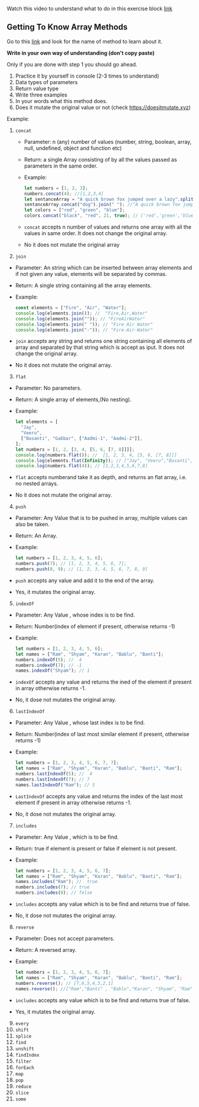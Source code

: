 Watch this video to understand what to do in this exercise block [link](https://www.youtube.com/watch?v=zGpplZj4zY0&feature=youtu.be)

## Getting To Know Array Methods

Go to this [link](https://developer.mozilla.org/en-US/docs/Web/JavaScript/Reference/Global_Objects/Array) and look for the name of method to learn about it.

**Write in your own way of understanding (don't copy paste)**

Only if you are done with step 1 you should go ahead.

1. Practice it by yourself in console (2-3 times to understand)
2. Data types of parameters
3. Return value type
4. Write three examples
5. In your words what this method does.
6. Does it mutate the original value or not (check https://doesitmutate.xyz)

Example:

1. `concat`

   - Parameter: n (any) number of values (number, string, boolean, array, null, undefined, object and function etc)

   - Return: a single Array consisting of by all the values passed as parameters in the same order.

   - Example:

     ```js
     let numbers = [1, 2, 3];
     numbers.concat(4); //[1,2,3,4]
     let sentanceArray = "A quick brown fox jumped over a lazy".split(" ");
     sentanceArray.concat("dog").join(" "); //"A quick brown fox jumped over a lazy dog"
     let colors = ["red", "green", "blue"];
     colors.concat("black", "red", 21, true); // ['red','green','blue','black', 'red', 21, true]
     ```

   - `concat` accepts n number of values and returns one array with all the values in same order. It does not change the original array.

   - No it does not mutate the original array

2. `join`

- Parameter: An string which can be inserted between array elements and if not given any value, elements will be separated by commas.

- Return: A single string containing all the array elements.

- Example:

  ```js
  const elements = ["Fire", "Air", "Water"];
  console.log(elements.join()); //  "Fire,Air,Water"
  console.log(elements.join("")); // "FireAirWater"
  console.log(elements.join(" ")); // "Fire Air Water"
  console.log(elements.join("-")); // "Fire-Air-Water"
  ```

- `join` accepts any string and returns one string containing all elements of array and separated by that string which is accept as iput. It does not change the original array.

- No it does not mutate the original array.

3. `flat`

- Parameter: No parameters.

- Return: A single array of elements,(No nesting).

- Example:

  ```js
  let elements = [
    "Jay",
    "Veeru",
    ["Basanti", "Gabbar", ["Aadmi-1", "Aadmi-2"]],
  ];
  let numbers = [1, 2, [3, 4, [5, 6, [7, 8]]]];
  console.log(numbers.flat()); //  [1, 2, 3, 4, [5, 6, [7, 8]]]
  console.log(elements.flat(Infinity)); // ["Jay", "Veeru","Basanti","Gabbar","Aadmi-1","Aadmi-2"]
  console.log(numbers.flat(4)); // [1,2,3,4,5,6,7,8]
  ```

- `flat` accepts numberand take it as depth, and returns an flat array, i.e. no nested arrays.

- No it does not mutate the original array.

4. `push`

- Parameter: Any Value that is to be pushed in array, multiple values can also be taken.

- Return: An Array.

- Example:

  ```js
  let numbers = [1, 2, 3, 4, 5, 6];
  numbers.push(7); // [1, 2, 3, 4, 5, 6, 7];
  numbers.push(8, 9); // [1, 2, 3, 4, 5, 6, 7, 8, 9]
  ```

- `push` accepts any value and add it to the end of the array.

- Yes, it mutates the original array.

5. `indexOf`

- Parameter: Any Value , whose index is to be find.

- Return: Number(index of element if present, otherwise returns -1)

- Example:

  ```js
  let numbers = [1, 2, 3, 4, 5, 6];
  let names = ["Ram", "Shyam", "Karan", "Bablu", "Banti"];
  numbers.indexOf(5); //  4
  numbers.indexOf(7); // -1
  names.indexOf("Shyam"); // 1
  ```

- `indexOf` accepts any value and returns the ined of the element if present in array otherwise returns -1.

- No, it dose not mutates the original array.

6. `lastIndexOf`

- Parameter: Any Value , whose last index is to be find.

- Return: Number(index of last most similar element if present, otherwise returns -1)

- Example:

  ```js
  let numbers = [1, 2, 3, 4, 5, 6, 7, 7];
  let names = ["Ram", "Shyam", "Karan", "Bablu", "Banti", "Ram"];
  numbers.lastIndexOf(5); //  4
  numbers.lastIndexOf(7); // 7
  names.lastIndexOf("Ram"); // 5
  ```

- `LastIndexOf` accepts any value and returns the index of the last most element if present in array otherwise returns -1.

- No, it dose not mutates the original array.

7. `includes`

- Parameter: Any Value , which is to be find.

- Return: true if element is present or false if element is not present.

- Example:

  ```js
  let numbers = [1, 2, 3, 4, 5, 6, 7];
  let names = ["Ram", "Shyam", "Karan", "Bablu", "Banti", "Ram"];
  names.includes("Ram"); //  true
  numbers.includes(7); // true
  numbers.includes(8); // false
  ```

- `includes` accepts any value which is to be find and returns true of false.

- No, it dose not mutates the original array.

8. `reverse`

- Parameter: Does not accept parameters.

- Return: A reversed array.

- Example:

  ```js
  let numbers = [1, 2, 3, 4, 5, 6, 7];
  let names = ["Ram", "Shyam", "Karan", "Bablu", "Banti", "Ram"];
  numbers.reverse(); // [7,6,5,4,3,2,1]
  names.reverse(); //["Ram","Banti" , "Bablu","Karan", "Shyam", "Ram"]
  ```

- `includes` accepts any value which is to be find and returns true of false.

- Yes, it mutates the original array.

9. `every`
10. `shift`
11. `splice`
12. `find`
13. `unshift`
14. `findIndex`
15. `filter`
16. `forEach`
17. `map`
18. `pop`
19. `reduce`
20. `slice`
21. `some`
